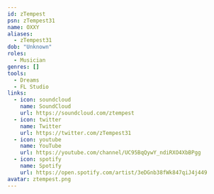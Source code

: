 ```yaml
---
id: zTempest
psn: zTempest31
name: OXXY
aliases:
  - zTempest31
dob: "Unknown"
roles:
  - Musician
genres: []
tools:
  - Dreams
  - FL Studio
links:
  - icon: soundcloud
    name: SoundCloud
    url: https://soundcloud.com/ztempest
  - icon: twitter
    name: Twitter
    url: https://twitter.com/zTempest31
  - icon: youtube
    name: YouTube
    url: https://youtube.com/channel/UC95BqQywY_ndiRXO4XbBPgg
  - icon: spotify
    name: Spotify
    url: https://open.spotify.com/artist/3eDGnb38fWk847qiJ4j449
avatar: ztempest.png
---
```

